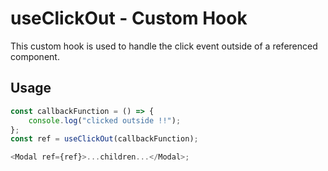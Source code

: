 # useClickOut - Custom Hook

This custom hook is used to handle the click event outside of a referenced component.

## Usage

```javascript
const callbackFunction = () => {
    console.log("clicked outside !!");
};
const ref = useClickOut(callbackFunction);

<Modal ref={ref}>...children...</Modal>;
```

